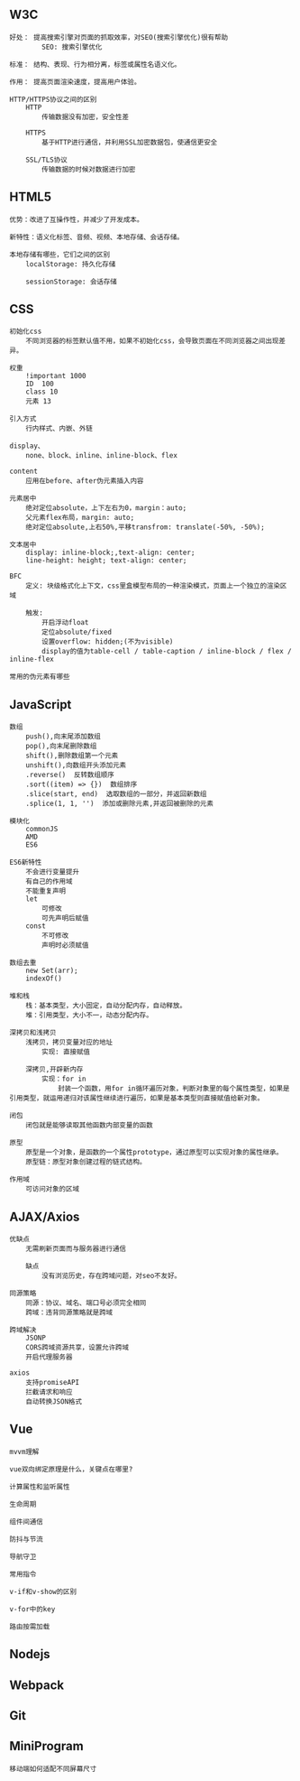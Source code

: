 ## W3C
    好处： 提高搜索引擎对页面的抓取效率，对SEO(搜索引擎优化)很有帮助
            SEO: 搜索引擎优化

    标准： 结构、表现、行为相分离，标签或属性名语义化。  

    作用： 提高页面渲染速度，提高用户体验。

    HTTP/HTTPS协议之间的区别
        HTTP
            传输数据没有加密，安全性差

        HTTPS
            基于HTTP进行通信，并利用SSL加密数据包，使通信更安全

        SSL/TLS协议
            传输数据的时候对数据进行加密

## HTML5
    优势：改进了互操作性，并减少了开发成本。

    新特性：语义化标签、音频、视频、本地存储、会话存储。

    本地存储有哪些，它们之间的区别
        localStorage: 持久化存储

        sessionStorage: 会话存储

## CSS
    初始化css
        不同浏览器的标签默认值不用，如果不初始化css，会导致页面在不同浏览器之间出现差异。

    权重
        !important 1000
        ID  100
        class 10
        元素 13

    引入方式
        行内样式、内嵌、外链

    display、
        none、block、inline、inline-block、flex

    content
        应用在before、after伪元素插入内容

    元素居中
        绝对定位absolute，上下左右为0，margin：auto;
        父元素flex布局，margin: auto;
        绝对定位absolute,上右50%,平移transfrom: translate(-50%, -50%);

    文本居中
        display: inline-block;,text-align: center;
        line-height: height; text-align: center;

    BFC
        定义: 块级格式化上下文，css里盒模型布局的一种渲染模式，页面上一个独立的渲染区域

        触发: 
            开启浮动float
            定位absolute/fixed
            设置overflow: hidden;(不为visible)
            display的值为table-cell / table-caption / inline-block / flex / inline-flex

    常用的伪元素有哪些

## JavaScript
    数组
        push(),向末尾添加数组
        pop(),向末尾删除数组
        shift(),删除数组第一个元素
        unshift(),向数组开头添加元素
        .reverse()  反转数组顺序
        .sort((item) => {})  数组排序
        .slice(start, end)  选取数组的一部分，并返回新数组
        .splice(1, 1, '')  添加或删除元素,并返回被删除的元素

    模块化
        commonJS
        AMD
        ES6

    ES6新特性
        不会进行变量提升
        有自己的作用域
        不能重复声明
        let
            可修改
            可先声明后赋值
        const
            不可修改
            声明时必须赋值

    数组去重
        new Set(arr);
        indexOf()
        
    堆和栈
        栈：基本类型，大小固定，自动分配内存，自动释放。
        堆：引用类型，大小不一，动态分配内存。

    深拷贝和浅拷贝
        浅拷贝，拷贝变量对应的地址
            实现: 直接赋值

        深拷贝,开辟新内存
            实现：for in
                封装一个函数，用for in循环遍历对象，判断对象里的每个属性类型，如果是引用类型，就运用递归对该属性继续进行遍历，如果是基本类型则直接赋值给新对象。

    闭包
        闭包就是能够读取其他函数内部变量的函数

    原型
        原型是一个对象，是函数的一个属性prototype，通过原型可以实现对象的属性继承。
        原型链：原型对象创建过程的链式结构。

    作用域
        可访问对象的区域

## AJAX/Axios
    优缺点
        无需刷新页面而与服务器进行通信

        缺点
            没有浏览历史，存在跨域问题，对seo不友好。

    同源策略
        同源：协议、域名、端口号必须完全相同
        跨域：违背同源策略就是跨域

    跨域解决
        JSONP
        CORS跨域资源共享，设置允许跨域
        开启代理服务器

    axios
        支持promiseAPI
        拦截请求和响应
        自动转换JSON格式
        
## Vue
    mvvm理解

    vue双向绑定原理是什么，关键点在哪里?

    计算属性和监听属性

    生命周期

    组件间通信

    防抖与节流

    导航守卫

    常用指令

    v-if和v-show的区别

    v-for中的key

    路由按需加载

## Nodejs

## Webpack

## Git

## MiniProgram
    移动端如何适配不同屏幕尺寸


















